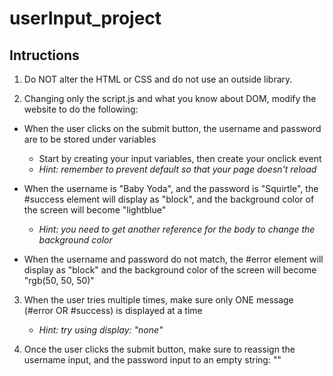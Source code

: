 # userInput_project

## Intructions
1. Do NOT alter the HTML or CSS and do not use an outside library.

2. Changing only the script.js and what you know about DOM, modify the website to do the following:

- When the user clicks on the submit button, the username and password are to be stored under variables
    - Start by creating your input variables, then create your onclick event 
    - *Hint: remember to prevent default so that your page doesn't reload*

- When the username is "Baby Yoda", and the password is "Squirtle", the #success element will display as "block", and the background color of the screen will become "lightblue"
    - *Hint: you need to get another reference for the body to change the background color*

- When the username and password do not match, the #error element will display as "block" and the background color of the screen will become "rgb(50, 50, 50)"

3. When the user tries multiple times, make sure only ONE message (#error OR #success) is displayed at a time
    - *Hint: try using display: "none"*

4. Once the user clicks the submit button, make sure to reassign the username input, and the password input to an empty string: ""
